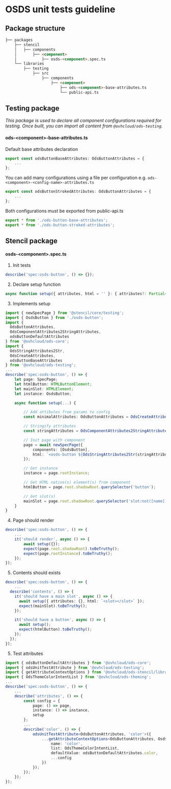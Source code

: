# OSDS unit tests guideline

## Package structure

```html
├── packages
    ├── stencil
    │   ├── components
    │       ├── <component>
    │           ├── osds-<component>.spec.ts
    └── libraries
        ├── testing
            ├── src
                ├── components
                    ├── <component>
                        ├── ods-<component>-base-attributes.ts
                        └── public-api.ts
```

## Testing package

*This package is used to declare all component configurations required for testing. Once built, you can import all content from `@ovhcloud/ods-testing`.*

#### ods-\<component\>-base-attributes.ts

Default base attributes declaration

```ts
export const odsButtonBaseAttributes: OdsButtonAttributes = {
    ...
};
```

You can add many configurations using a file per configuration
e.g. `ods-<component>-<config-name>-attributes.ts`

```ts
export const odsButtonStrokedAttributes: OdsButtonAttributes = {
    ...
};
```

Both configurations must be exported from public-api.ts

```ts
export * from './ods-button-base-attributes';
export * from './ods-button-stroked-attributes';
```

## Stencil package

#### osds-\<component\>.spec.ts

1. Init tests
```ts
describe('spec:osds-button', () => {});
```

2. Declare setup function
```ts
async function setup({ attributes, html = '' }: { attributes?: Partial<OdsButtonAttributes>, html?: string } = {});
```

3. Implements setup
```ts
import { newSpecPage } from '@stencil/core/testing';
import { OsdsButton } from './osds-button';
import {
  OdsButtonAttributes,
  OdsComponentAttributes2StringAttributes,
  odsButtonDefaultAttributes
} from '@ovhcloud/ods-core';
import {
  OdsStringAttributes2Str,
  OdsCreateAttributes,
  odsButtonBaseAttributes
} from '@ovhcloud/ods-testing';
...
describe('spec:osds-button', () => {
    let page: SpecPage;
    let htmlButton: HTMLButtonElement;
    let mainSlot: HTMLElement;
    let instance: OsdsButton;

    async function setup(...) {

        // Add attibutes from params to config
        const minimalAttributes: OdsButtonAttributes = OdsCreateAttributes(attributes, odsButtonBaseAttributes);

        // Stringify attributes
        const stringAttributes = OdsComponentAttributes2StringAttributes<OdsButtonAttributes>(minimalAttributes, odsButtonDefaultAttributes);

        // Init page with component
        page = await newSpecPage({
            components: [OsdsButton],
            html: `<osds-button ${OdsStringAttributes2Str(stringAttributes)}>${html}</osds-button>`,
        });

        // Get instance 
        instance = page.rootInstance;

        // Get HTML native(s) element(s) from component
        htmlButton = page.root.shadowRoot.querySelector('button');

        // Get slot(s)
        mainSlot = page.root.shadowRoot.querySelector('slot:not([name])');
    }
}
```

4. Page should render
```ts
describe('spec:osds-button', () => {
    ...
    it('should render', async () => {
        await setup({});
        expect(page.root.shadowRoot).toBeTruthy();
        expect(page.rootInstance).toBeTruthy();
    });
});
```

5. Contents should exists
```ts
describe('spec:osds-button', () => {
    ...
  describe('contents', () => {
    it('should have a main slot', async () => {
      await setup({ attributes: {}, html: `<slot></slot>` });
      expect(mainSlot).toBeTruthy();
    });

    it('should have a button', async () => {
      await setup();
      expect(htmlButton).toBeTruthy();
    });
  });
});
```

5. Test attributes
```ts
import { odsButtonDefaultAttributes } from '@ovhcloud/ods-core';
import { odsUnitTestAttribute } from '@ovhcloud/ods-testing';
import { getAttributeContextOptions } from '@ovhcloud/ods-stencil/libraries/stencil-testing';
import { OdsThemeColorIntentList } from '@ovhcloud/ods-theming';
...
describe('spec:osds-button', () => {
    ...
    describe('attributes', () => {
        const config = {
            page: () => page,
            instance: () => instance,
            setup
        };
        ...
        describe('color', () => {
            odsUnitTestAttribute<OdsButtonAttributes, 'color'>({
                ...getAttributeContextOptions<OdsButtonAttributes, OsdsButton, 'color'>({
                    name: 'color',
                    list: OdsThemeColorIntentList,
                    defaultValue: odsButtonDefaultAttributes.color,
                    ...config
                })
            });
        });
    });
});
```
